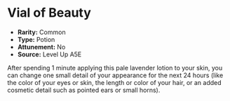 
# Vial of Beauty

* **Rarity:** Common
* **Type:** Potion
* **Attunement:** No
* **Source:** Level Up A5E


After spending 1 minute applying this pale lavender lotion to your skin, you can change one small detail of your appearance for the next 24 hours (like the color of your eyes or skin, the length or color of your hair, or an added cosmetic detail such as pointed ears or small horns).
